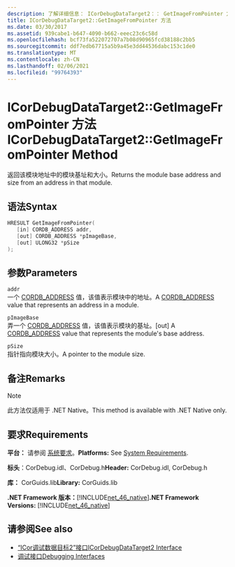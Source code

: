```yaml
---
description: 了解详细信息： ICorDebugDataTarget2：： GetImageFromPointer 方法
title: ICorDebugDataTarget2::GetImageFromPointer 方法
ms.date: 03/30/2017
ms.assetid: 939cabe1-b647-4090-b662-eeec23c6c58d
ms.openlocfilehash: bcf73fa522072707a7b08d90965fcd38188c2bb5
ms.sourcegitcommit: ddf7edb67715a5b9a45e3dd44536dabc153c1de0
ms.translationtype: MT
ms.contentlocale: zh-CN
ms.lasthandoff: 02/06/2021
ms.locfileid: "99764393"
---
```

# <a name="icordebugdatatarget2getimagefrompointer-method"></a><span data-ttu-id="b7efc-103">ICorDebugDataTarget2::GetImageFromPointer 方法</span><span class="sxs-lookup"><span data-stu-id="b7efc-103">ICorDebugDataTarget2::GetImageFromPointer Method</span></span>

<span data-ttu-id="b7efc-104">返回该模块地址中的模块基址和大小。</span><span class="sxs-lookup"><span data-stu-id="b7efc-104">Returns the module base address and size from an address in that module.</span></span>  
  
## <a name="syntax"></a><span data-ttu-id="b7efc-105">语法</span><span class="sxs-lookup"><span data-stu-id="b7efc-105">Syntax</span></span>  
  
```cpp  
HRESULT GetImageFromPointer(  
   [in] CORDB_ADDRESS addr,
   [out] CORDB_ADDRESS *pImageBase,
   [out] ULONG32 *pSize  
);  
```  
  
## <a name="parameters"></a><span data-ttu-id="b7efc-106">参数</span><span class="sxs-lookup"><span data-stu-id="b7efc-106">Parameters</span></span>  

 `addr`  
 <span data-ttu-id="b7efc-107">一个 [CORDB_ADDRESS](../common-data-types-unmanaged-api-reference.md) 值，该值表示模块中的地址。</span><span class="sxs-lookup"><span data-stu-id="b7efc-107">A [CORDB_ADDRESS](../common-data-types-unmanaged-api-reference.md) value that represents an address in a module.</span></span>  
  
 `pImageBase`  
 <span data-ttu-id="b7efc-108">弄一个 [CORDB_ADDRESS](../common-data-types-unmanaged-api-reference.md) 值，该值表示模块的基址。</span><span class="sxs-lookup"><span data-stu-id="b7efc-108">[out] A [CORDB_ADDRESS](../common-data-types-unmanaged-api-reference.md) value that represents the module's base address.</span></span>  
  
 `pSize`  
 <span data-ttu-id="b7efc-109">指针指向模块大小。</span><span class="sxs-lookup"><span data-stu-id="b7efc-109">A pointer to the module size.</span></span>  
  
## <a name="remarks"></a><span data-ttu-id="b7efc-110">备注</span><span class="sxs-lookup"><span data-stu-id="b7efc-110">Remarks</span></span>  
  
> [!NOTE]
> <span data-ttu-id="b7efc-111">此方法仅适用于 .NET Native。</span><span class="sxs-lookup"><span data-stu-id="b7efc-111">This method is available with .NET Native only.</span></span>  
  
## <a name="requirements"></a><span data-ttu-id="b7efc-112">要求</span><span class="sxs-lookup"><span data-stu-id="b7efc-112">Requirements</span></span>  

 <span data-ttu-id="b7efc-113">**平台：** 请参阅 [系统要求](../../get-started/system-requirements.md)。</span><span class="sxs-lookup"><span data-stu-id="b7efc-113">**Platforms:** See [System Requirements](../../get-started/system-requirements.md).</span></span>  
  
 <span data-ttu-id="b7efc-114">**标头**：CorDebug.idl、CorDebug.h</span><span class="sxs-lookup"><span data-stu-id="b7efc-114">**Header:** CorDebug.idl, CorDebug.h</span></span>  
  
 <span data-ttu-id="b7efc-115">**库：** CorGuids.lib</span><span class="sxs-lookup"><span data-stu-id="b7efc-115">**Library:** CorGuids.lib</span></span>  
  
 <span data-ttu-id="b7efc-116">**.NET Framework 版本：**[!INCLUDE[net_46_native](../../../../includes/net-46-native-md.md)]</span><span class="sxs-lookup"><span data-stu-id="b7efc-116">**.NET Framework Versions:** [!INCLUDE[net_46_native](../../../../includes/net-46-native-md.md)]</span></span>  
  
## <a name="see-also"></a><span data-ttu-id="b7efc-117">请参阅</span><span class="sxs-lookup"><span data-stu-id="b7efc-117">See also</span></span>

- [<span data-ttu-id="b7efc-118">“ICor调试数据目标2”接口</span><span class="sxs-lookup"><span data-stu-id="b7efc-118">ICorDebugDataTarget2 Interface</span></span>](icordebugdatatarget2-interface.md)
- [<span data-ttu-id="b7efc-119">调试接口</span><span class="sxs-lookup"><span data-stu-id="b7efc-119">Debugging Interfaces</span></span>](debugging-interfaces.md)
